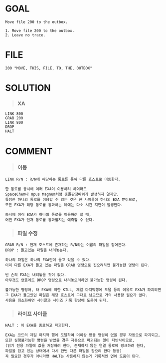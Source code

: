 # GOAL
~~~
Move file 200 to the outbox.
~~~
~~~
1. Move file 200 to the outbox.  
2. Leave no trace.
~~~

# FILE
~~~
200 "MOVE, THIS, FILE, TO, THE, OUTBOX"
~~~

# SOLUTION

> ### XA
~~~
LINK 800  
GRAB 200  
LINK 800  
DROP  
HALT
~~~

# COMMENT

> ### 이동
~~~
LINK R/N : R/N에 해당하는 통로를 통해 다른 호스트로 이동한다.
~~~

~~~
한 통로를 동시에 여러 EXA이 이용하려 하더라도
SpaceChem나 Opus Magnum처럼 충돌판정따위가 발생하지 않지만,
특정한 하나의 통로를 이용할 수 있는 것은 한 사이클에 하나의 EXA 뿐이므로,
모든 EXA가 해당 통로를 통과하는 데에는 다소 시간 지연이 발생한다.
~~~

~~~
동시에 여러 EXA가 하나의 통로를 이용하려 할 때,
어떤 EXA가 먼저 통로를 통과할지는 예측할 수 없다.
~~~

> ### 파일 수정
~~~
GRAB R/N : 현재 호스트에 존재하는 R/N라는 이름의 파일을 집어든다.
DROP : 들고있는 파일을 내려놓는다.
~~~

~~~
하나의 파일은 하나의 EXA만이 들고 있을 수 있다.
이미 다른 EXA가 들고 있는 파일을 GRAB 명령으로 집으려하면 불가능한 명령이 된다.
~~~

~~~
빈 손의 EXA는 내려놓을 것이 없다.
아무것도 없음에도 DROP 명령으로 내려놓으려하면 불가능한 명령이 된다.
~~~

~~~
불가능한 명령어, 타 EXA에 의한 KILL, 제일 마지막행에 도달 등의 이유로 EXA가 파괴되면
그 EXA가 들고있던 파일은 해당 호스트에 그대로 남으므로 거의 사용할 필요가 없다.
사용을 최소화하면 사이클과 사이즈 기록 향상에 도움이 된다.
~~~

> ### 라이프 사이클
~~~
HALT : 이 EXA를 종료하고 파괴한다.
~~~

~~~
EXA는 코드의 제일 마지막 행에 도달하여 더이상 받을 명령이 없을 경우 자동으로 파괴되고,
또한 실행불가능한 명령을 받았을 경우 자동으로 파괴되는 일이 다반사이므로,
(읽기 전용 파일에 값을 저장하려 한다, 존재하지 않는 연결 통로에 링크하려 한다,
파일을 잡고 있는 상태에서 다시 한번 다른 파일을 잡으려 한다 등등)
꼭 필요한 경우가 아니라면 HALT는 사용하지 않는게 기록적인 면에 도움이 된다.
~~~
